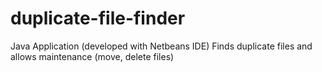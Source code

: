 # duplicate-file-finder
Java Application (developed with Netbeans IDE) 
Finds duplicate files and allows maintenance (move, delete files)
